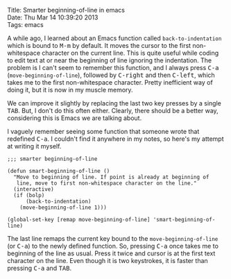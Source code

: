Title: Smarter beginning-of-line in emacs  
Date: Thu Mar 14 10:39:20 2013  
Tags: emacs

A while ago, I learned about an Emacs function called
`back-to-indentation` which is bound to <kbd>M-m</kbd> by
default. It moves the cursor to the first non-whitespace character on
the current line. This is quite useful while coding to edit text at or
near the beginning of line ignoring the indentation. The problem is I
can't seem to remember this function, and I always press
<kbd>C-a</kbd> (`move-beginning-of-line`), followed by
<kbd>C-right</kbd> and then <kbd>C-left</kbd>, which takes me to the
first non-whitespace character. Pretty inefficient way of doing it,
but it is now in my muscle memory.

We can improve it slightly by replacing the last two key presses by a
single <kbd>TAB</kbd>. But, I don't do this often either.  Clearly,
there should be a better way, considering this is Emacs we are talking
about.

I vaguely remember seeing some function that someone wrote that
redefined <kbd>C-a</kbd>. I couldn't find it anywhere in my notes, so
here's my attempt at writing it myself.

    ;;; smarter beginning-of-line

    (defun smart-beginning-of-line ()
      "Move to beginning of line. If point is already at beginning of
       line, move to first non-whitespace character on the line."
      (interactive)
      (if (bolp)
          (back-to-indentation)
        (move-beginning-of-line 1)))

    (global-set-key [remap move-beginning-of-line] 'smart-beginning-of-line)

The last line remaps the current key bound to the
`move-beginning-of-line` (or <kbd>C-a</kbd>) to the newly defined
function. So, pressing <kbd>C-a</kbd> once takes me to beginning of
the line as usual. Press it twice and cursor is at the first text
character on the line. Even though it is two keystrokes, it is faster
than pressing <kbd>C-a</kbd> and <kbd>TAB</kbd>.
